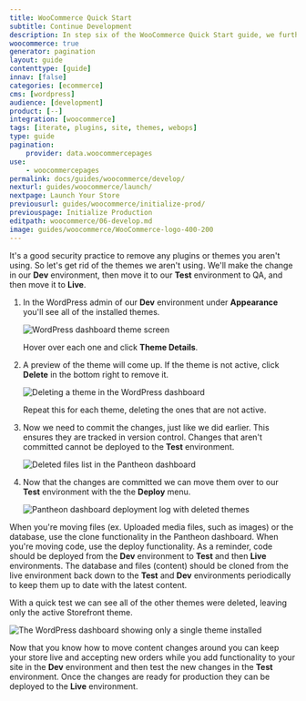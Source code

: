 ```yaml
---
title: WooCommerce Quick Start
subtitle: Continue Development
description: In step six of the WooCommerce Quick Start guide, we further customize our new site by removing unused themes.
woocommerce: true
generator: pagination
layout: guide
contenttype: [guide]
innav: [false]
categories: [ecommerce]
cms: [wordpress]
audience: [development]
product: [--]
integration: [woocommerce]
tags: [iterate, plugins, site, themes, webops]
type: guide
pagination:
    provider: data.woocommercepages
use:
    - woocommercepages
permalink: docs/guides/woocommerce/develop/
nexturl: guides/woocommerce/launch/
nextpage: Launch Your Store
previousurl: guides/woocommerce/initialize-prod/
previouspage: Initialize Production
editpath: woocommerce/06-develop.md
image: guides/woocommerce/WooCommerce-logo-400-200
---
```

It's a good security practice to remove any plugins or themes you aren't using. So let's get rid of the themes we aren't using. We'll make the change in our **<span class="glyphicons glyphicons-wrench"></span> Dev** environment, then move it to our **<span class="glyphicons glyphicons-equalizer"></span> Test** environment to QA, and then move it to **<span class="glyphicons glyphicons-cardio"></span> Live**.

1. In the WordPress admin of our **<span class="glyphicons glyphicons-wrench"></span> Dev** environment under **Appearance** you'll see all of the installed themes.

    ![WordPress dashboard theme screen](../../../images/guides/woocommerce/27-WordPress-dashboard-theme-list.png)

    Hover over each one and click **Theme Details**.

2. A preview of the theme will come up. If the theme is not active, click **Delete** in the bottom right to remove it.

    ![Deleting a theme in the WordPress dashboard](../../../images/guides/woocommerce/28-WordPress-dashboard-delete-theme.png)

    Repeat this for each theme, deleting the ones that are not active.

3. Now we need to commit the changes, just like we did earlier. This ensures they are tracked in version control. Changes that aren't committed cannot be deployed to the **<span class="glyphicons glyphicons-equalizer"></span> Test** environment.

    ![Deleted files list in the Pantheon dashboard](../../../images/guides/woocommerce/29-Pantheon-dashboard-deleted-theme-file-changes.png)

4. Now that the changes are committed we can move them over to our **<span class="glyphicons glyphicons-equalizer"></span> Test** environment with the the **<span class="glyphicons glyphicons-refresh"></span> Deploy** menu.

    ![Pantheon dashboard deployment log with deleted themes](../../../images/guides/woocommerce/30-Pantheon-dashboard-deleted-theme-deployment.jpg)



  When you're moving files (ex. Uploaded media files, such as images) or the database, use the clone functionality in the Pantheon dashboard. When you're moving code, use the deploy functionality. As a reminder, code should be deployed from the **<span class="glyphicons glyphicons-wrench"></span> Dev** environment to **<span class="glyphicons glyphicons-equalizer"></span> Test** and then **<span class="glyphicons glyphicons-cardio"></span> Live** environments. The database and files (content) should be cloned from the live environment back down to the **<span class="glyphicons glyphicons-equalizer"></span> Test** and **<span class="glyphicons glyphicons-wrench"></span> Dev** environments periodically to keep them up to date with the latest content.

  With a quick test we can see all of the other themes were deleted, leaving only the active  Storefront theme.

  ![The WordPress dashboard showing only a single theme installed](../../../images/guides/woocommerce/31-WordPress-dashboard-single-theme.png)

Now that you know how to move content changes around you can keep your store live and accepting new orders while you add functionality to your site in the **<span class="glyphicons glyphicons-wrench"></span> Dev** environment and then test the new changes in the **<span class="glyphicons glyphicons-equalizer"></span> Test** environment. Once the changes are ready for production they can be deployed to the **<span class="glyphicons glyphicons-cardio"></span> Live** environment.
